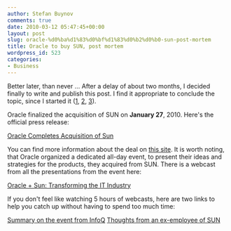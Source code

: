 ```yaml
---
author: Stefan Buynov
comments: true
date: 2010-03-12 05:47:45+00:00
layout: post
slug: oracle-%d0%ba%d1%83%d0%bf%d1%83%d0%b2%d0%b0-sun-post-mortem
title: Oracle to buy SUN, post mortem
wordpress_id: 523
categories:
- Business
---
```


Better later, than never ...
After a delay of about two months, I decided finally to write and publish this post. I find it appropriate to conclude the topic, since I started it ([1](/blog/2009/05/11/oracle-to-buy-sun/),  [2](/blog/2009/07/19/oracle-to-buy-sun-part-two/),  [3](/blog/2010/01/22/oracle-to-buy-sun-part-three/)).

Oracle finalized the acquisition of SUN on **January 27**, 2010. Here's the official press release:

[Oracle Completes Acquisition of Sun](http://www.oracle.com/us/corporate/press/044428)

You can find more information about the deal on [this site](http://www.oracle.com/sun/). It is worth noting, that Oracle organized a dedicated all-day event, to present their ideas and strategies for the products, they acquired from SUN. There is a webcast from all the presentations from the event here:

[Oracle + Sun: Transforming the IT Industry](http://www.oracle.com/us/sun/044498)

If you don't feel like watching 5 hours of webcasts, here are two links to help you catch up without having to spend too much time:

[Summary on the event from InfoQ](http://www.infoq.com/news/2010/01/sunset)
[Thoughts from an ex-employee of SUN](http://blogs.sun.com/bartm/entry/this_is_it_sun_merger)
